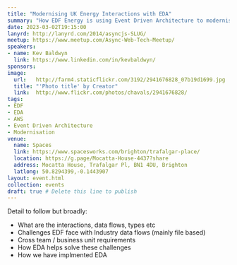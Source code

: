 ```yaml
---
title: "Modernising UK Energy Interactions with EDA"
summary: "How EDF Energy is using Event Driven Architecture to modernise UK Energy Inetractions"
date: 2023-03-02T19:15:00
lanyrd: http://lanyrd.com/2014/asyncjs-SLUG/
meetup: https://www.meetup.com/Async-Web-Tech-Meetup/
speakers:
- name: Kev Baldwyn
  link: https://www.linkedin.com/in/kevbaldwyn/
sponsors:
image:
  url:   http://farm4.staticflickr.com/3192/2941676828_07b19d1699.jpg
  title: "'Photo title' by Creator"
  link:  http://www.flickr.com/photos/chavals/2941676828/
tags:
- EDF
- EDA
- AWS
- Event Driven Architecture
- Modernisation
venue:
  name: Spaces
  link: https://www.spacesworks.com/brighton/trafalgar-place/
  location: https://g.page/Mocatta-House-4437?share
  address: Mocatta House, Trafalgar Pl, BN1 4DU, Brighton
  latlong: 50.8294399,-0.1443907
layout: event.html
collection: events
draft: true # Delete this line to publish
---
```


Detail to follow but broadly:

- What are the interactions, data flows, types etc
- Challenges EDF face with Industry data flows (mainly file based)
- Cross team / business unit requirements
- How EDA helps solve these challenges
- How we have implmented EDA
